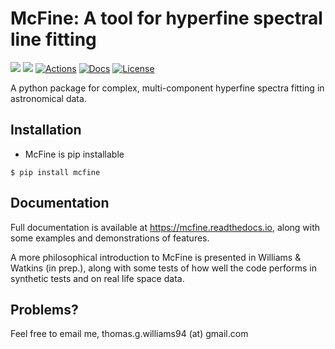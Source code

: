 # McFine: A tool for hyperfine spectral line fitting

[![](https://img.shields.io/pypi/v/mcfine.svg?label=PyPI&style=flat-square)](https://pypi.org/pypi/mcfine/)
[![](https://img.shields.io/pypi/pyversions/mcfine.svg?label=Python&color=yellow&style=flat-square)](https://pypi.org/pypi/mcfine/)
[![Actions](https://img.shields.io/github/actions/workflow/status/thomaswilliamsastro/mcfine/test_build.yml?branch=main)](https://github.com/thomaswilliamsastro/mcfine/actions)
[![Docs](https://readthedocs.org/projects/mcfine/badge/?version=latest&style=flat-square)](https://mcfine.readthedocs.io/en/latest/)
[![License](https://img.shields.io/badge/license-GNUv3-blue.svg?label=License&style=flat-square)](LICENSE)

A python package for complex, multi-component hyperfine spectra fitting in astronomical data.

## Installation

* McFine is pip installable

```shell
$ pip install mcfine
```

## Documentation

Full documentation is available at https://mcfine.readthedocs.io, along with some examples and
demonstrations of features.

A more philosophical introduction to McFine is presented in Williams & Watkins (in prep.), along with some tests of how
well the code performs in synthetic tests and on real life space data.

## Problems?

Feel free to email me, thomas.g.williams94 (at) gmail.com
